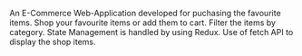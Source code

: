 An E-Commerce Web-Application developed for puchasing the favourite items.
Shop your favourite items or add them to cart.
Filter the items by category.
State Management is handled by using Redux.
Use of fetch API to display the shop items.
